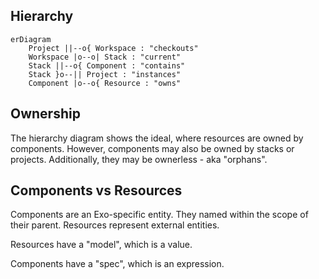 ## Hierarchy

```mermaid
erDiagram
    Project ||--o{ Workspace : "checkouts"
    Workspace |o--o| Stack : "current"
    Stack ||--o{ Component : "contains"
    Stack }o--|| Project : "instances"
    Component |o--o{ Resource : "owns"
```

## Ownership

The hierarchy diagram shows the ideal, where resources are owned by components.
However, components may also be owned by stacks or projects. Additionally, they
may be ownerless - aka "orphans".

## Components vs Resources

Components are an Exo-specific entity. They named within the scope of their
parent. Resources represent external entities.

Resources have a "model", which is a value.

Components have a "spec", which is an expression.
